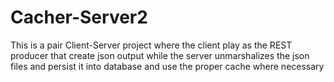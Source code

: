 # Cacher-Server2
This is a pair Client-Server project where the client play as the REST producer that create json output while the server unmarshalizes the json files and persist it into database and use the proper cache where necessary
